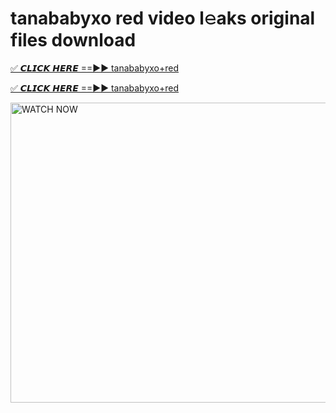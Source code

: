 # tanababyxo red video l𝚎aks original files download

<p><a href="https://mediafirer.com/tanababyxo+red&ref=titik" rel="nofollow">✅ 𝘾𝙇𝙄𝘾𝙆 𝙃𝙀𝙍𝙀 ==►► tanababyxo+red</a></p>

<p><a href="https://mediafirer.com/tanababyxo+red&ref=titik" rel="nofollow">✅ 𝘾𝙇𝙄𝘾𝙆 𝙃𝙀𝙍𝙀 ==►► tanababyxo+red</a></p>

<p><a rel="nofollow" title="WATCH NOW" href="https://mediafirer.com/tanababyxo+red&ref=titik"><img border="tanababyxo+red" height="480" width="854" title="WATCH NOW" alt="WATCH NOW" src="https://i.imgur.com/WiGg2rx.gif"></a></p>
